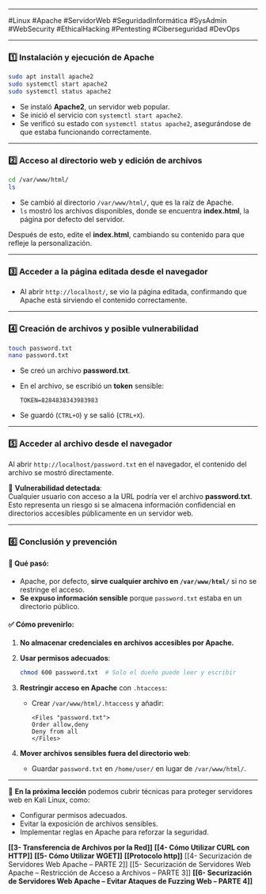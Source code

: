 
---

#Linux #Apache #ServidorWeb #SeguridadInformática #SysAdmin #WebSecurity #EthicalHacking #Pentesting #Ciberseguridad #DevOps

---

### 1️⃣ Instalación y ejecución de Apache

```bash
sudo apt install apache2
sudo systemctl start apache2
sudo systemctl status apache2
```

- Se instaló **Apache2**, un servidor web popular.
- Se inició el servicio con `systemctl start apache2`.
- Se verificó su estado con `systemctl status apache2`, asegurándose de que estaba funcionando correctamente.

---

### 2️⃣ Acceso al directorio web y edición de archivos

```bash
cd /var/www/html/
ls
```

- Se cambió al directorio `/var/www/html/`, que es la raíz de Apache.
- `ls` mostró los archivos disponibles, donde se encuentra **index.html**, la página por defecto del servidor.

Después de esto, edite el **index.html**, cambiando su contenido para que refleje la personalización.

---

### 3️⃣ Acceder a la página editada desde el navegador

- Al abrir `http://localhost/`, se vio la página editada, confirmando que Apache está sirviendo el contenido correctamente.

---

### 4️⃣ Creación de archivos y posible vulnerabilidad

```bash
touch password.txt
nano password.txt
```

- Se creó un archivo **password.txt**.
- En el archivo, se escribió un **token** sensible:
    
    ```
    TOKEN=8284838343983983
    ```
    
- Se guardó (`CTRL+O`) y se salió (`CTRL+X`).

---

### 5️⃣ Acceder al archivo desde el navegador

Al abrir `http://localhost/password.txt` en el navegador, el contenido del archivo se mostró directamente.

📌 **Vulnerabilidad detectada**:  
Cualquier usuario con acceso a la URL podría ver el archivo **password.txt**. Esto representa un riesgo si se almacena información confidencial en directorios accesibles públicamente en un servidor web.

---

### 6️⃣ Conclusión y prevención

#### 🔴 **Qué pasó**:

- Apache, por defecto, **sirve cualquier archivo en `/var/www/html/`** si no se restringe el acceso.
- **Se expuso información sensible** porque `password.txt` estaba en un directorio público.

#### ✅ **Cómo prevenirlo**:

1. **No almacenar credenciales en archivos accesibles por Apache.**
2. **Usar permisos adecuados**:
    
    ```bash
    chmod 600 password.txt  # Solo el dueño puede leer y escribir
    ```
    
3. **Restringir acceso en Apache** con `.htaccess`:
    - Crear `/var/www/html/.htaccess` y añadir:
        
        ```
        <Files "password.txt">
        Order allow,deny
        Deny from all
        </Files>
        ```
        
4. **Mover archivos sensibles fuera del directorio web**:
    - Guardar `password.txt` en `/home/user/` en lugar de `/var/www/html/`.

---

📢 **En la próxima lección** podemos cubrir técnicas para proteger servidores web en Kali Linux, como:

- Configurar permisos adecuados.
- Evitar la exposición de archivos sensibles.
- Implementar reglas en Apache para reforzar la seguridad.




**[[3- Transferencia de Archivos por la Red]]** 
**[[4- Cómo Utilizar CURL con HTTP]]**
**[[5- Cómo Utilizar WGET]]**
**[[Protocolo http]]**
[[4- Securización de Servidores Web Apache – PARTE 2]]
[[5- Securización de Servidores Web Apache – Restricción de Acceso a Archivos – PARTE 3]]
**[[6- Securización de Servidores Web Apache – Evitar Ataques de Fuzzing Web – PARTE 4]]**